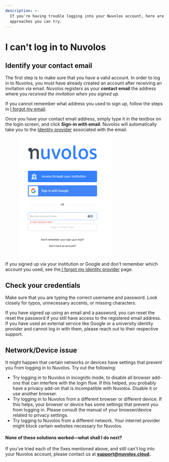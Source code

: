 ```yaml
---
description: >-
  If you're having trouble logging into your Nuvolos account, here are some
  approaches you can try.
---
```


# I can't log in to Nuvolos

## Identify your contact email

The first step is to make sure that you have a valid account. In order to log in to Nuvolos, you must have already created an account after receiving an invitation via email. Nuvolos registers as your **contact email** the address where you _received the invitation when you signed up_.&#x20;

If you cannot remember what address you used to sign up, follow the steps in [I forgot my email](i-forgot-my-email-address.md).

Once you have your contact email address, simply type it in the textbox on the login screen, and click **Sign-in with email**. Nuvolos will automatically take you to the [Identity provider](../../../reference/glossary.md#identity-provider) associated with the email.

<figure><img src="../../../.gitbook/assets/image (32).png" alt="" width="299"><figcaption></figcaption></figure>

If you signed up via your institution or Google and don't remember which account you used, see the[ I forgot my identity provider](i-forgot-my-identity-provider.md) page.

## Check your credentials

Make sure that you are typing the correct username and password. Look closely for typos, unnecessary accents, or missing characters.&#x20;

If you have signed up using an email and a password, you can reset the reset the password if you still have access to the registered email address. If you have used an external service like Google or a university identity provider and cannot log in with them, please reach out to their respective support.

## Network/Device issue

It might happen that certain networks or devices have settings that prevent you from logging in to Nuvolos. Try out the following:

* Try logging in to Nuvolos in incognito mode, to disable all browser add-ons that can interfere with the login flow. If this helped, you probably have a privacy add-on that is incompatible with Nuvolos. Disable it or use another browser.
* Try logging in to Nuvolos from a different browser or different device. If this helps, your browser or device has some settings that prevent you from logging in. Please consult the manual of your browser/device related to privacy settings.&#x20;
* Try logging to Nuvolos from a different network. Your internet provider might block certain websites necessary for Nuvolos.

#### None of these solutions worked—what shall I do next?

If you've tried each of the fixes mentioned above, and still can't log into your Nuvolos account, please contact us at [**support@nuvolos.cloud**](mailto:support@nuvolos.cloud)**.**

